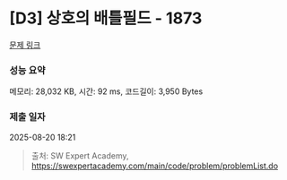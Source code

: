 # [D3] 상호의 배틀필드 - 1873 

[문제 링크](https://swexpertacademy.com/main/code/problem/problemDetail.do?contestProbId=AV5LyE7KD2ADFAXc) 

### 성능 요약

메모리: 28,032 KB, 시간: 92 ms, 코드길이: 3,950 Bytes

### 제출 일자

2025-08-20 18:21



> 출처: SW Expert Academy, https://swexpertacademy.com/main/code/problem/problemList.do